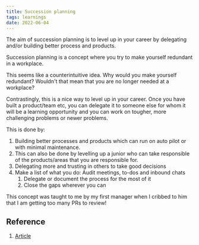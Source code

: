 ```yaml
---
title: Succession planning
tags: learnings
date: 2022-06-04
---
```


The aim of succession planning is to level up in your career by delegating and/or building better process and products.

Succession planning is a concept where you try to make yourself redundant in a workplace.

This seems like a counterintuitive idea. Why would you make yourself redundant? Wouldn't that mean that you are no longer needed at a workplace?

Contrastingly, this is a nice way to level up in your career. Once you have built a product/team etc, you can delegate it to someone else for whom it will be a learning opportunity and you can work on tougher, more challenging problems or newer problems.

This is done by:

1. Building better processes and products which can run on auto pilot or with minimal maintenance.
2. This can also be done by levelling up a junior who can take responsible of the products/areas that you are responsible for.
3. Delegating more and trusting in others to take good decisions
4. Make a list of what you do: Audit meetings, to-dos and inbound chats
    1. Delegate or document the process for the most of it
    2. Close the gaps wherever you can

This concept was taught to me by my first manager when I cribbed to him that I am getting too many PRs to review!

## Reference

1. [Article](https://lethain.com/succession-planning/)
